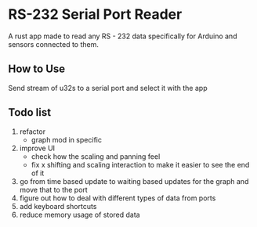 # RS-232 Serial Port Reader

A rust app made to read any RS - 232 data specifically for Arduino and sensors connected to them.

## How to Use

Send stream of u32s to a serial port and select it with the app

## Todo list
1. refactor 
    * graph mod in specific
1. improve UI
   * check how the scaling and panning feel
   * fix x shifting and scaling interaction to make it easier to see the end of it
1. go from time based update to waiting based updates for the graph and move that to the port
1. figure out how to deal with different types of data from ports
1. add keyboard shortcuts
1. reduce memory usage of stored data

